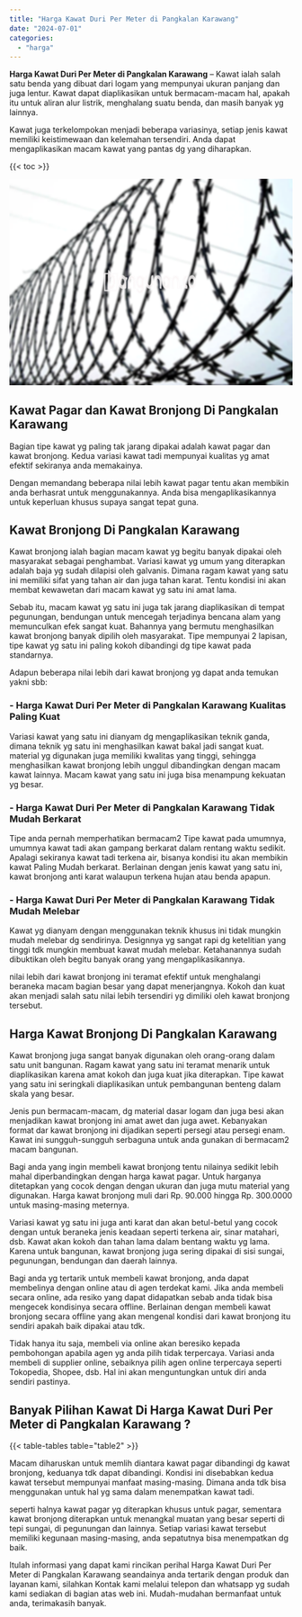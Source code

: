 ```yaml
---
title: "Harga Kawat Duri Per Meter di Pangkalan Karawang"
date: "2024-07-01"
categories: 
  - "harga"
---
```


**Harga Kawat Duri Per Meter di Pangkalan Karawang** – Kawat ialah salah satu benda yang dibuat dari logam yang mempunyai ukuran panjang dan juga lentur. Kawat dapat diaplikasikan untuk bermacam-macam hal, apakah itu untuk aliran alur listrik, menghalang suatu benda, dan masih banyak yg lainnya.

Kawat juga terkelompokan menjadi beberapa variasinya, setiap jenis kawat memiliki keistimewaan dan kelemahan tersendiri. Anda dapat mengaplikasikan macam kawat yang pantas dg yang diharapkan.

{{< toc >}}

![Harga Kawat Duri Per Meter di Pangkalan Karawang](/images/jual-kawat-murah44.png)

## Kawat Pagar dan Kawat Bronjong Di Pangkalan Karawang

Bagian tipe kawat yg paling tak jarang dipakai adalah kawat pagar dan kawat bronjong. Kedua variasi kawat tadi mempunyai kualitas yg amat efektif sekiranya anda memakainya.

Dengan memandang beberapa nilai lebih kawat pagar tentu akan membikin anda berhasrat untuk menggunakannya. Anda bisa mengaplikasikannya untuk keperluan khusus supaya sangat tepat guna.

## Kawat Bronjong Di Pangkalan Karawang

Kawat bronjong ialah bagian macam kawat yg begitu banyak dipakai oleh masyarakat sebagai penghambat. Variasi kawat yg umum yang diterapkan adalah baja yg sudah dilapisi oleh galvanis. Dimana ragam kawat yang satu ini memiliki sifat yang tahan air dan juga tahan karat. Tentu kondisi ini akan membat kewawetan dari macam kawat yg satu ini amat lama.

Sebab itu, macam kawat yg satu ini juga tak jarang diaplikasikan di tempat pegunungan, bendungan untuk mencegah terjadinya bencana alam yang memunculkan efek sangat kuat. Bahannya yang bermutu menghasilkan kawat bronjong banyak dipilih oleh masyarakat. Tipe mempunyai 2 lapisan, tipe kawat yg satu ini paling kokoh dibandingi dg tipe kawat pada standarnya.

Adapun beberapa nilai lebih dari kawat bronjong yg dapat anda temukan yakni sbb:

### \- Harga Kawat Duri Per Meter di Pangkalan Karawang Kualitas Paling Kuat

Variasi kawat yang satu ini dianyam dg mengaplikasikan teknik ganda, dimana teknik yg satu ini menghasilkan kawat bakal jadi sangat kuat. material yg digunakan juga memiliki kwalitas yang tinggi, sehingga menghasilkan kawat bronjong lebih unggul dibandingkan dengan macam kawat lainnya. Macam kawat yang satu ini juga bisa menampung kekuatan yg besar.

### \- Harga Kawat Duri Per Meter di Pangkalan Karawang Tidak Mudah Berkarat

Tipe anda pernah memperhatikan bermacam2 Tipe kawat pada umumnya, umumnya kawat tadi akan gampang berkarat dalam rentang waktu sedikit. Apalagi sekiranya kawat tadi terkena air, bisanya kondisi itu akan membikin kawat Paling Mudah berkarat. Berlainan dengan jenis kawat yang satu ini, kawat bronjong anti karat walaupun terkena hujan atau benda apapun.

### \- Harga Kawat Duri Per Meter di Pangkalan Karawang Tidak Mudah Melebar

Kawat yg dianyam dengan menggunakan teknik khusus ini tidak mungkin mudah melebar dg sendirinya. Designnya yg sangat rapi dg ketelitian yang tinggi tdk mungkin membuat kawat mudah melebar. Ketahanannya sudah dibuktikan oleh begitu banyak orang yang mengaplikasikannya.

nilai lebih dari kawat bronjong ini teramat efektif untuk menghalangi beraneka macam bagian besar yang dapat menerjangnya. Kokoh dan kuat akan menjadi salah satu nilai lebih tersendiri yg dimiliki oleh kawat bronjong tersebut.

## Harga Kawat Bronjong Di Pangkalan Karawang

Kawat bronjong juga sangat banyak digunakan oleh orang-orang dalam satu unit bangunan. Ragam kawat yang satu ini teramat menarik untuk diaplikasikan karena amat kokoh dan juga kuat jika diterapkan. Tipe kawat yang satu ini seringkali diaplikasikan untuk pembangunan benteng dalam skala yang besar.

Jenis pun bermacam-macam, dg material dasar logam dan juga besi akan menjadikan kawat bronjong ini amat awet dan juga awet. Kebanyakan format dar kawat bronjong ini dijadikan seperti persegi atau persegi enam. Kawat ini sungguh-sungguh serbaguna untuk anda gunakan di bermacam2 macam bangunan.

Bagi anda yang ingin membeli kawat bronjong tentu nilainya sedikit lebih mahal diperbandingkan dengan harga kawat pagar. Untuk harganya ditetapkan yang cocok dengan dengan ukuran dan juga mutu material yang digunakan. Harga kawat bronjong muli dari Rp. 90.000 hingga Rp. 300.0000 untuk masing-masing meternya.

Variasi kawat yg satu ini juga anti karat dan akan betul-betul yang cocok dengan untuk beraneka jenis keadaan seperti terkena air, sinar matahari, dsb. Kawat akan kokoh dan tahan lama dalam bentang waktu yg lama. Karena untuk bangunan, kawat bronjong juga sering dipakai di sisi sungai, pegunungan, bendungan dan daerah lainnya.

Bagi anda yg tertarik untuk membeli kawat bronjong, anda dapat membelinya dengan online atau di agen terdekat kami. Jika anda membeli secara online, ada resiko yang dapat didapatkan sebab anda tidak bisa mengecek kondisinya secara offline. Berlainan dengan membeli kawat bronjong secara offline yang akan mengenal kondisi dari kawat bronjong itu sendiri apakah baik dipakai atau tdk.

Tidak hanya itu saja, membeli via online akan beresiko kepada pembohongan apabila agen yg anda pilih tidak terpercaya. Variasi anda membeli di supplier online, sebaiknya pilih agen online terpercaya seperti Tokopedia, Shopee, dsb. Hal ini akan menguntungkan untuk diri anda sendiri pastinya.

## Banyak Pilihan Kawat Di Harga Kawat Duri Per Meter di Pangkalan Karawang ?

{{< table-tables table="table2" >}}

Macam diharuskan untuk memlih diantara kawat pagar dibandingi dg kawat bronjong, keduanya tdk dapat dibandingi. Kondisi ini disebabkan kedua kawat tersebut mempunyai manfaat masing-masing. Dimana anda tdk bisa menggunakan untuk hal yg sama dalam menempatkan kawat tadi.

seperti halnya kawat pagar yg diterapkan khusus untuk pagar, sementara kawat bronjong diterapkan untuk menangkal muatan yang besar seperti di tepi sungai, di pegunungan dan lainnya. Setiap variasi kawat tersebut memiliki kegunaan masing-masing, anda sepatutnya bisa menempatkan dg baik.

Itulah informasi yang dapat kami rincikan perihal Harga Kawat Duri Per Meter di Pangkalan Karawang seandainya anda tertarik dengan produk dan layanan kami, silahkan Kontak kami melalui telepon dan whatsapp yg sudah kami sediakan di bagian atas web ini. Mudah-mudahan bermanfaat untuk anda, terimakasih banyak.
